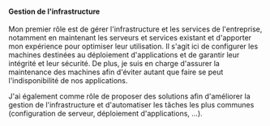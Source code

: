 #### Gestion de l'infrastructure

Mon premier rôle est de gérer l'infrastructure et les services de l'entreprise, notamment en maintenant les serveurs et services existant et d'apporter mon expérience pour optimiser leur utilisation. Il s'agit ici de configurer les machines destinées au déploiement d'applications et de garantir leur intégrité et leur sécurité. De plus, je suis en charge d'assurer la maintenance des machines afin d'éviter autant que faire se peut l'indisponibilité de nos applications.

J'ai également comme rôle de proposer des solutions afin d'améliorer la gestion de l'infrastructure et d'automatiser les tâches les plus communes (configuration de serveur, déploiement d'applications, ...).
